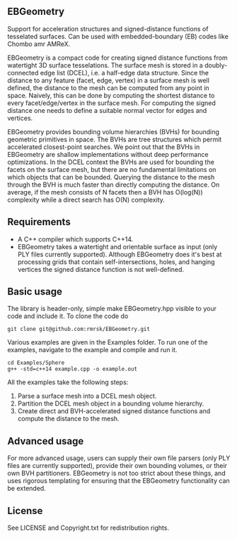 EBGeometry
----------

Support for acceleration structures and signed-distance functions of tesselated surfaces.
Can be used with embedded-boundary (EB) codes like Chombo amr AMReX.

EBGeometry is a compact code for creating signed distance functions from watertight 3D surface tesselations.
The surface mesh is stored in a doubly-connected edge list (DCEL), i.e. a half-edge data structure.
Since the distance to any feature (facet, edge, vertex) in a surface mesh is well defined, the distance to the mesh can be computed from any point in space.
Naively, this can be done by computing the shortest distance to every facet/edge/vertex in the surface mesh. 
For computing the signed distance one needs to define a suitable normal vector for edges and vertices.

EBGeometry provides bounding volume hierarchies (BVHs) for bounding geometric primitives in space.
The BVHs are tree structures which permit accelerated closest-point searches.
We point out that the BVHs in EBGeometry are shallow implementations without deep performance optimizations. 
In the DCEL context the BVHs are used for bounding the facets on the surface mesh, but there are no fundamental limitations on which objects that can be bounded. 
Querying the distance to the mesh through the BVH is much faster than directly computing the distance.
On average, if the mesh consists of N facets then a BVH has O(log(N)) complexity while a direct search has O(N) complexity. 

Requirements
------------

* A C++ compiler which supports C++14.
* EBGeometry takes a watertight and orientable surface as input (only PLY files currently supported).
  Although EBGeometry does it's best at processing grids that contain self-intersections, holes, and hanging vertices the signed distance function is not well-defined.

Basic usage
-----------

The library is header-only, simple make EBGeometry.hpp visible to your code and include it.
To clone the code do

    git clone git@github.com:rmrsk/EBGeometry.git

Various examples are given in the Examples folder.
To run one of the examples, navigate to the example and compile and run it.

    cd Examples/Sphere
    g++ -std=c++14 example.cpp -o example.out

All the examples take the following steps:

1. Parse a surface mesh into a DCEL mesh object.
2. Partition the DCEL mesh object in a bounding volume hierarchy.
3. Create direct and BVH-accelerated signed distance functions and compute the distance to the mesh.

Advanced usage
--------------

For more advanced usage, users can supply their own file parsers (only PLY files are currently supported), provide their own bounding volumes, or their own BVH partitioners.
EBGeometry is not too strict about these things, and uses rigorous templating for ensuring that the EBGeometry functionality can be extended.

License
-------

See LICENSE and Copyright.txt for redistribution rights. 

